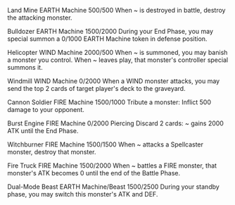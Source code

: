 Land Mine
EARTH
Machine
500/500
When ~ is destroyed in battle, destroy the attacking monster.

Bulldozer
EARTH
Machine
1500/2000
During your End Phase, you may special summon a 0/1000 EARTH Machine token in defense position.

Helicopter
WIND
Machine
2000/500
When ~ is summoned, you may banish a monster you control.
When ~ leaves play, that monster's controller special summons it.

Windmill
WIND
Machine
0/2000
When a WIND monster attacks, you may send the top 2 cards of target player's deck to the graveyard.

Cannon Soldier
FIRE
Machine
1500/1000
Tribute a monster: Inflict 500 damage to your opponent.

Burst Engine
FIRE
Machine
0/2000
Piercing
Discard 2 cards: ~ gains 2000 ATK until the End Phase.

Witchburner
FIRE
Machine
1500/1500
When ~ attacks a Spellcaster monster, destroy that monster.

Fire Truck
FIRE
Machine
1500/2000
When ~ battles a FIRE monster, that monster's ATK becomes 0 until the end of the Battle Phase.

Dual-Mode Beast
EARTH
Machine/Beast
1500/2500
During your standby phase, you may switch this monster's ATK and DEF.
